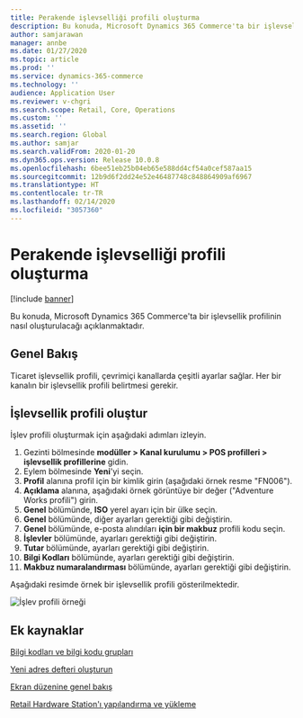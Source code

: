 ```yaml
---
title: Perakende işlevselliği profili oluşturma
description: Bu konuda, Microsoft Dynamics 365 Commerce'ta bir işlevsellik profilinin nasıl oluşturulacağı açıklanmaktadır.
author: samjarawan
manager: annbe
ms.date: 01/27/2020
ms.topic: article
ms.prod: ''
ms.service: dynamics-365-commerce
ms.technology: ''
audience: Application User
ms.reviewer: v-chgri
ms.search.scope: Retail, Core, Operations
ms.custom: ''
ms.assetid: ''
ms.search.region: Global
ms.author: samjar
ms.search.validFrom: 2020-01-20
ms.dyn365.ops.version: Release 10.0.8
ms.openlocfilehash: 6bee51eb25b04eb65e588dd4cf54a0cef587aa15
ms.sourcegitcommit: 12b9d6f2dd24e52e46487748c848864909af6967
ms.translationtype: HT
ms.contentlocale: tr-TR
ms.lasthandoff: 02/14/2020
ms.locfileid: "3057360"
---
```

# <a name="create-a-retail-functionality-profile"></a>Perakende işlevselliği profili oluşturma


[!include [banner](includes/banner.md)]

Bu konuda, Microsoft Dynamics 365 Commerce'ta bir işlevsellik profilinin nasıl oluşturulacağı açıklanmaktadır.

## <a name="overview"></a>Genel Bakış

Ticaret işlevsellik profili, çevrimiçi kanallarda çeşitli ayarlar sağlar. Her bir kanalın bir işlevsellik profili belirtmesi gerekir.

## <a name="create-a-functionality-profile"></a>İşlevsellik profili oluştur

İşlev profili oluşturmak için aşağıdaki adımları izleyin.

1. Gezinti bölmesinde **modüller \> Kanal kurulumu \> POS profilleri \> işlevsellik profillerine** gidin.
1. Eylem bölmesinde **Yeni**'yi seçin.
1. **Profil** alanına profil için bir kimlik girin (aşağıdaki örnek resme "FN006").
1. **Açıklama** alanına, aşağıdaki örnek görüntüye bir değer ("Adventure Works profili") girin.
1. **Genel** bölümünde, **ISO** yerel ayarı için bir ülke seçin.
1. **Genel** bölümünde, diğer ayarları gerektiği gibi değiştirin.
1. **Genel** bölümünde, e-posta alındıları **için bir makbuz** profili kodu seçin.
1. **İşlevler** bölümünde, ayarları gerektiği gibi değiştirin.
1. **Tutar** bölümünde, ayarları gerektiği gibi değiştirin.
1. **Bilgi Kodları** bölümünde, ayarları gerektiği gibi değiştirin.
1. **Makbuz numaralandırması** bölümünde, ayarları gerektiği gibi değiştirin. 
  
Aşağıdaki resimde örnek bir işlevsellik profili gösterilmektedir.
  
![İşlev profili örneği](media/retail-functionality-profile.png)

## <a name="additional-resources"></a>Ek kaynaklar

[Bilgi kodları ve bilgi kodu grupları](info-codes-retail.md)           

[Yeni adres defteri oluşturun](new-address-book.md) 

[Ekran düzenine genel bakış](pos-screen-layouts.md)       

[Retail Hardware Station'ı yapılandırma ve yükleme](retail-hardware-station-configuration-installation.md) 

